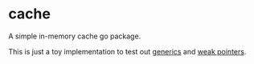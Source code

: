 # cache

A simple in-memory cache go package.

This is just a toy implementation to test out [generics](https://go.dev/blog/intro-generics) and [weak pointers](https://go.dev/blog/cleanups-and-weak).
